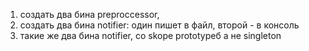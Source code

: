1) создать два бина preproccessor,
2) создать два бина notifier: один пишет в файл, второй - в консоль
3) такие же два бина notifier, со skope prototypeб а не singleton
